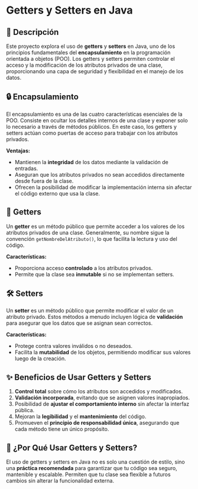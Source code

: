 # Getters y Setters en Java

## 🚀 Descripción

Este proyecto explora el uso de **getters** y **setters** en Java, uno de los principios fundamentales del **encapsulamiento** en la programación orientada a objetos (POO). Los getters y setters permiten controlar el acceso y la modificación de los atributos privados de una clase, proporcionando una capa de seguridad y flexibilidad en el manejo de los datos.

## 🔒 Encapsulamiento

El encapsulamiento es una de las cuatro características esenciales de la POO. Consiste en ocultar los detalles internos de una clase y exponer solo lo necesario a través de métodos públicos. En este caso, los getters y setters actúan como puertas de acceso para trabajar con los atributos privados.

**Ventajas:**

- Mantienen la **integridad** de los datos mediante la validación de entradas.
- Aseguran que los atributos privados no sean accedidos directamente desde fuera de la clase.
- Ofrecen la posibilidad de modificar la implementación interna sin afectar el código externo que usa la clase.

## 🔧 Getters

Un **getter** es un método público que permite acceder a los valores de los atributos privados de una clase. Generalmente, su nombre sigue la convención `getNombreDelAtributo()`, lo que facilita la lectura y uso del código.

**Características:**

- Proporciona acceso **controlado** a los atributos privados.
- Permite que la clase sea **inmutable** si no se implementan setters.

## 🛠️ Setters

Un **setter** es un método público que permite modificar el valor de un atributo privado. Estos métodos a menudo incluyen lógica de **validación** para asegurar que los datos que se asignan sean correctos.

**Características:**

- Protege contra valores inválidos o no deseados.
- Facilita la **mutabilidad** de los objetos, permitiendo modificar sus valores luego de la creación.

## ✨ Beneficios de Usar Getters y Setters

1. **Control total** sobre cómo los atributos son accedidos y modificados.
2. **Validación incorporada**, evitando que se asignen valores inapropiados.
3. Posibilidad de **ajustar el comportamiento interno** sin afectar la interfaz pública.
4. Mejoran la **legibilidad** y el **mantenimiento** del código.
5. Promueven el **principio de responsabilidad única**, asegurando que cada método tiene un único propósito.


## 🎯 ¿Por Qué Usar Getters y Setters?

El uso de getters y setters en Java no es solo una cuestión de estilo, sino una **práctica recomendada** para garantizar que tu código sea seguro, mantenible y escalable. Permiten que tu clase sea flexible a futuros cambios sin alterar la funcionalidad externa.





